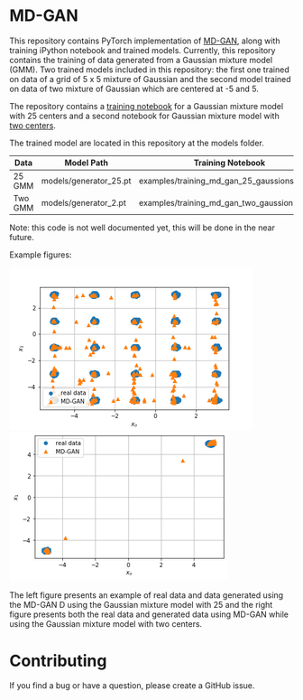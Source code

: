 # MD-GAN

This repository contains PyTorch implementation of [MD-GAN](http://openaccess.thecvf.com/content_CVPR_2019/papers/Eghbal-zadeh_Mixture_Density_Generative_Adversarial_Networks_CVPR_2019_paper.pdf), along with training iPython notebook and trained models. Currently, this repository contains the training of data generated from a Gaussian mixture model (GMM). Two trained models included in this repository: the first one trained on data of a grid of 5 x 5 mixture of Gaussian and the second model trained on data of two mixture of Gaussian which are centered at -5 and 5.
  

The repository contains a [training notebook](examples/training_md_gan_25_gaussions.ipynb) for a Gaussian mixture model with 25 centers and a second notebook for Gaussian mixture model with [two centers](examples/training_md_gan_two_gaussions.ipynb).

The trained model are located in this repository at the models folder.

| Data    | Model Path            | Training Notebook                            |
|---------|-----------------------|----------------------------------------------|
| 25 GMM | models/generator_25.pt | examples/training_md_gan_25_gaussions.ipynb  |
| Two GMM  | models/generator_2.pt | examples/training_md_gan_two_gaussions.ipynb |

Note: this code is not well documented yet, this will be done in the near future.

Example figures: 

![VideoBlocks](images/gmm_25.png) ![VideoBlocks](images/gmm_2.png)

The left figure presents an example of real data and data generated using the MD-GAN D using the Gaussian mixture model with 25 and the right figure presents both the real data and generated data using MD-GAN while using the Gaussian mixture model with two centers.   
# Contributing
If you find a bug or have a question, please create a GitHub issue.
